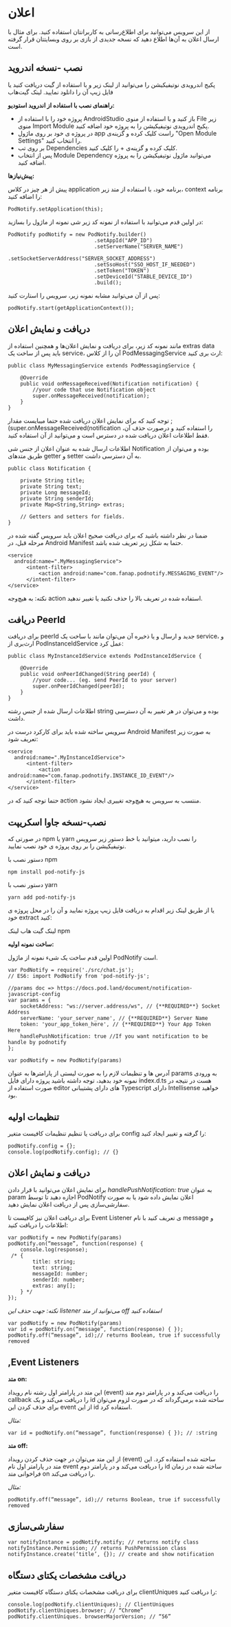 ﻿# اعلان 
از این سرویس می‌توانید برای اطلاع‌رسانی‌ به کاربر‌انتان استفاده کنید. برای مثال با ارسال اعلان به آن‌ها اطلاع دهید که نسخه جدیدی از بازی بر روی وبسا‌یتتان قرار گرفته است.

 <div class="box-end">
</div>

## نصب -نسخه اندروید

پکیج اندرویدی نوتیفیکیشن را می‌توانید از لینک زیر و با استفاده از گیت دریافت کنید یا فایل زیپ آن را دانلود نمایید.
لینک گیت‌هاب

**راهنمای نصب با استفاده از اندروید استودیو:**

- پروژه خود را با استفاده از AndroidStudio باز کنید و با استفاده از منوی File زیر منوی Import Module پکیج اندرویدی نوتیفیکیشن را به پروژه خود اضافه کنید.
- در پروژه ی خود بر روی ماژول app راست کلیک کرده و گزینه‌ی "Open Module Settings" را انتخاب کنید.
- بر روی تب Dependencies کلیک کرده و گزینه‌ی + را کلیک کنید.
- پس از انتخاب  Module Dependency می‌توانید ماژول نوتیفیکیشن را به پروژه اضافه کنید.

**پیش‌نیازها:**

پیش از هر چیز در کلاس application برنامه خود، با استفاده از متد زیر، context برنامه را اضافه کنید:

```
PodNotify.setApplication(this);

```


در اولین قدم می‌توانید با استفاده از نمونه کد زیر شی نمونه از ماژول را بسازید:

```
PodNotify podNotify = new PodNotify.builder()
                            .setAppId("APP_ID")
                            .setServerName("SERVER_NAME")
                            .setSocketServerAddress("SERVER_SOCKET_ADDRESS")
                            .setSsoHost("SSO_HOST_IF_NEEDED")
                            .setToken("TOKEN")
                            .setDeviceId("STABLE_DEVICE_ID")
                            .build();

```


پس از آن می‌توانید مشابه نمونه زیر، سرویس را استارت کنید:

```
podNotify.start(getApplicationContext());

```

 <div class="box-end">
</div>

## دریافت و نمایش اعلان

مانند نمونه کد زیر، برای دریافت و نمایش اعلان‌ها و همچنین استفاده از extras data باید پس از ساخت یک service، آن را از کلاس PodMessagingService  ارث بری کنید:

```
public class MyMessagingService extends PodMessagingService {

    @Override
    public void onMessageReceived(Notification notification) {
        //your code that use Notification object
        super.onMessageReceived(notification);
    }
}

```


توجه کنید که برای نمایش اعلان دریافت شده حتما میبایست مقدار ;(super.onMessageReceived(notification  را استفاده کنید و درصورت حذف آن، فقط اطلاعات اعلان دریافت شده در دسترس است و می‌توانید از آن استفاده کنید.

اطلاعات ارسال شده به عنوان اعلان از جنس شی Notification بوده و می‌توان از طریق متدهای getter و setter به آن دسترسی داشت.

```
public class Notification {

    private String title;
    private String text;
    private Long messageId;
    private String senderId;
    private Map<String,String> extras;

    // Getters and setters for fields.
}

```


ضمنا در نظر داشته باشید که برای دریافت صحیح اعلان باید سرویس گفته شده در مرحله قبل، در Android Manifest حتما به شکل زیر تعریف شده باشد.

```
<service
  android:name=".MyMessagingService">
      <intent-filter>
          <action android:name="com.fanap.podnotify.MESSAGING_EVENT"/>
      </intent-filter>
</service>

```


نکته: به هیچ‌وجه action استفاده شده در تعریف بالا را حذف نکنید یا تغییر ندهید.

 <div class="box-end">
</div>

## دریافت PeerId

برای دریافت peerId جدید و ارسال و یا ذخیره آن می‌توان مانند با ساخت یک service، و ارث‌بری از PodInstanceIdService عمل کرد:

```
public class MyInstanceIdService extends PodInstanceIdService {

    @Override
    public void onPeerIdChanged(String peerId) {
        //your code... (eg. send PeerId to your server)
        super.onPeerIdChanged(peerId);
    }
}

```


اطلاعات ارسال شده از جنس رشته string بوده و می‌توان در هر تغییر به آن دسترسی داشت.

سرویس ساخته شده باید برای کارکرد درست در Android Manifest به صورت زیر تعریف شود:

```
<service
  android:name=".MyInstanceIdService">
      <intent-filter>
          <action android:name="com.fanap.podnotify.INSTANCE_ID_EVENT"/>
      </intent-filter>
</service>

```


حتما توجه کنید که در action  منتسب به سرویس به هیچ‌وجه تغییری ایجاد نشود. 

 <div class="box-end">
</div>

## نصب-نسخه جاوا اسکریپت

در صورتی که npm یا yarn را نصب دارید، میتوانید با خط دستور زیر سرویس نوتیفیکیشن را بر روی پروژه ی خود نصب نمایید. 

دستور نصب با npm

```
npm install pod-notify-js

```


دستور نصب با yarn

```
yarn add pod-notify-js

```


یا از طریق لینک زیر اقدام به دریافت فایل زیپ پروژه نمایید و آن را در محل پروژه ی خود extract کنید:

لینک گیت هاب
لینک npm

**ساخت نمونه اولیه:**

اولین قدم ساخت یک شیء نمونه از ماژول PodNotify است.

```
var PodNotify = require('./src/chat.js');
// ES6: import PodNotify from 'pod-notify-js';

//params doc => https://docs.pod.land/document/notification-javascript-config
var params = {
    socketAddress: "ws://server.address/ws", // {**REQUIRED**} Socket Address
    serverName: 'your_server_name', // {**REQUIRED**} Server Name
    token: 'your_app_token_here', // {**REQUIRED**} Your App Token Here
    handlePushNotification: true //If you want notification to be handle by podnotify
};

var podNotify = new PodNotify(params)

```


آدرس ها و تنظیمات لازم را به صورت لیستی از پارامترها به عنوان params به ورودی نمونه خود بدهید، توجه داشته باشید پروژه دارای فایل index.d.ts هست در نتیجه در صورت استفاده از editor‌‌ های دارای پشتیبانی Typescript دارای Intellisense خواهید بود. 

 <div class="box-end">
</div>

## تنظیمات اولیه

برای دریافت یا تنظیم تنظیمات کافیست متغیر config را گرفته و تغییر ایجاد کنید:

```
podNotify.config = {};
console.log(podNotify.config); // {}

```

 <div class="box-end">
</div>

## دریافت و نمایش اعلان

برای نمایش اعلان می‌توانید با قرار دادن _handlePushNotification: true_ به عنوان param  اجازه دهید تا توسط  PodNotify اعلان نمایش داده شود یا به صورت سفارشی‌سازی پس از دریافت اعلان نمایش دهید.

برای دریافت اعلان نیز کافیست تا Event Listener‌ ی تعریف کنید با نام message و اطلاعات را دریافت کنید:

```
var podNotify = new PodNotify(params)
podNotify.on(“message”, function(response) {
    console.log(response);
 /* {
        title: string;
        text: string;
        messageId: number;
        senderId: number;
        extras: any[];
    } */
});

```


_نکته: جهت حذف این listener  می‌توانید از متد off استفاده کنید_

```
var podNotify = new PodNotify(params)
var id = podNotify.on(“message”, function(response) { });
podNotify.off(“message”, id);// returns Boolean, true if successfully removed

```

 <div class="box-end">
</div>

## ,Event Listeners

**متد on:**

این متد در پارامتر اول رشته نام رویداد (event) را دریافت می‌کند و در پارامتر دوم متد callback را دریافت می‌کند و یک id ساخته شده برمی‌گرداند که در صورت لزوم می‌توان برای حذف کردن این event از این id استفاده کرد.

_مثال:_

```
var id = podNotify.on(“message”, function(response) { }); // :string

```


**متد off:**

از این متد می‌توان در جهت حذف کردن رویداد (event) ساخته شده استفاده کرد. این متد در پارامتر اول نام event را دریافت می‌کند و در پارامتر دوم id ساخته شده در زمان فراخوانی متد on را دریافت می‌کند.

_مثال:_

```
podNotify.off(“message”, id);// returns Boolean, true if successfully removed

```

 <div class="box-end">
</div>

## سفارشی‌سازی

```
var notifyInstance = podNotify.notify; // returns notify class
notifyInstance.Permission; // returns PushPermission class
notifyInstance.create(‘title’, {}); // create and show notification

```

 <div class="box-end">
</div>

## دریافت مشخصات یکتای دستگاه

برای دریافت مشخصات یکتای دستگاه کافیست متغیر clientUniques را دریافت کنید:

```
console.log(podNotify.clientUniques); // ClientUniques
podNotify.clientUniques.browser; // “Chrome”
podNotify.clientUniques. browserMajorVersion; // “56”

```

<div class="box-end">
</div>